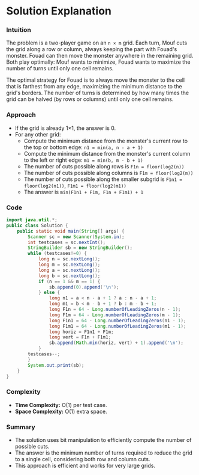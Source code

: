 # Solution Explanation

### Intuition

The problem is a two-player game on an `n × m` grid. Each turn, Mouf cuts the grid along a row or column, always keeping the part with Fouad's monster. Fouad can then move the monster anywhere in the remaining grid. Both play optimally: Mouf wants to minimize, Fouad wants to maximize the number of turns until only one cell remains.

The optimal strategy for Fouad is to always move the monster to the cell that is farthest from any edge, maximizing the minimum distance to the grid's borders. The number of turns is determined by how many times the grid can be halved (by rows or columns) until only one cell remains.

### Approach

- If the grid is already 1×1, the answer is 0.
- For any other grid:
  - Compute the minimum distance from the monster's current row to the top or bottom edge: `n1 = min(a, n - a + 1)`
  - Compute the minimum distance from the monster's current column to the left or right edge: `m1 = min(b, m - b + 1)`
  - The number of cuts possible along rows is `F1n = floor(log2(n))`
  - The number of cuts possible along columns is `F1m = floor(log2(m))`
  - The number of cuts possible along the smaller subgrid is `F1n1 = floor(log2(n1))`, `F1m1 = floor(log2(m1))`
  - The answer is `min(F1n1 + F1m, F1n + F1m1) + 1`

### Code

```java
import java.util.*;
public class Solution {
    public static void main(String[] args) {
        Scanner sc = new Scanner(System.in);
        int testcases = sc.nextInt();
        StringBuilder sb = new StringBuilder();
        while (testcases!=0) {
            long n = sc.nextLong();
            long m = sc.nextLong();
            long a = sc.nextLong();
            long b = sc.nextLong();
            if (n == 1 && m == 1) {
                sb.append(0).append('\n');
            } else {
                long n1 = a < n - a + 1 ? a : n - a + 1;
                long m1 = b < m - b + 1 ? b : m - b + 1;
                long F1n = 64 - Long.numberOfLeadingZeros(n - 1);
                long F1m = 64 - Long.numberOfLeadingZeros(m - 1);
                long F1n1 = 64 - Long.numberOfLeadingZeros(n1 - 1);
                long F1m1 = 64 - Long.numberOfLeadingZeros(m1 - 1);
                long horiz = F1n1 + F1m;
                long vert = F1n + F1m1;
                sb.append(Math.min(horiz, vert) + 1).append('\n');
            }
        testcases--;
        }
        System.out.print(sb);
    }
}
```

### Complexity

- **Time Complexity:** O(1) per test case.
- **Space Complexity:** O(1) extra space.

### Summary

- The solution uses bit manipulation to efficiently compute the number of possible cuts.
- The answer is the minimum number of turns required to reduce the grid to a single cell, considering both row and column cuts.
- This approach is efficient and works for very large grids.
